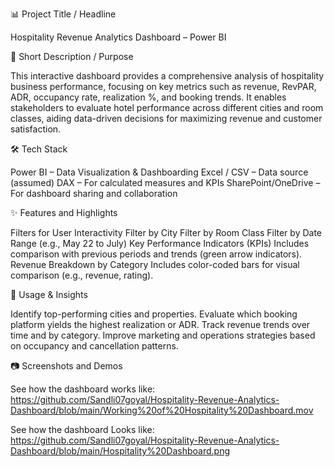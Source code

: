 📊 Project Title / Headline

Hospitality Revenue Analytics Dashboard – Power BI

📝 Short Description / Purpose

This interactive dashboard provides a comprehensive analysis of hospitality business performance, focusing on key metrics such as revenue, RevPAR, ADR, occupancy rate, realization %, and booking trends. It enables stakeholders to evaluate hotel performance across different cities and room classes, aiding data-driven decisions for maximizing revenue and customer satisfaction.

🛠️ Tech Stack

Power BI – Data Visualization & Dashboarding
Excel / CSV – Data source (assumed)
DAX – For calculated measures and KPIs
SharePoint/OneDrive – For dashboard sharing and collaboration

✨ Features and Highlights

Filters for User Interactivity
Filter by City
Filter by Room Class
Filter by Date Range (e.g., May 22 to July)
Key Performance Indicators (KPIs)
Includes comparison with previous periods and trends (green arrow indicators).
Revenue Breakdown by Category
Includes color-coded bars for visual comparison (e.g., revenue, rating).

📌 Usage & Insights

Identify top-performing cities and properties.
Evaluate which booking platform yields the highest realization or ADR.
Track revenue trends over time and by category.
Improve marketing and operations strategies based on occupancy and cancellation patterns.

📷 Screenshots and Demos

See how the dashboard works like: https://github.com/Sandli07goyal/Hospitality-Revenue-Analytics-Dashboard/blob/main/Working%20of%20Hospitality%20Dashboard.mov

See how the dashboard Looks like: https://github.com/Sandli07goyal/Hospitality-Revenue-Analytics-Dashboard/blob/main/Hospitality%20Dashboard.png





